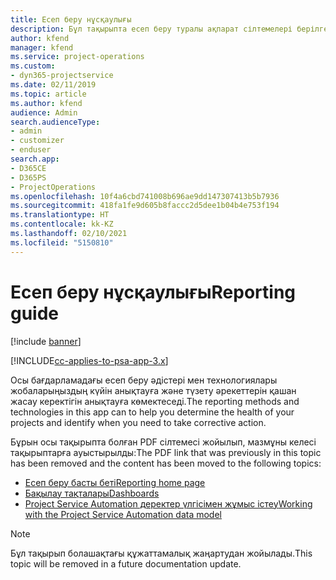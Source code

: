 ```yaml
---
title: Есеп беру нұсқаулығы
description: Бұл тақырыпта есеп беру туралы ақпарат сілтемелері берілген.
author: kfend
manager: kfend
ms.service: project-operations
ms.custom:
- dyn365-projectservice
ms.date: 02/11/2019
ms.topic: article
ms.author: kfend
audience: Admin
search.audienceType:
- admin
- customizer
- enduser
search.app:
- D365CE
- D365PS
- ProjectOperations
ms.openlocfilehash: 10f4a6cbd741008b696ae9dd147307413b5b7936
ms.sourcegitcommit: 418fa1fe9d605b8faccc2d5dee1b04b4e753f194
ms.translationtype: HT
ms.contentlocale: kk-KZ
ms.lasthandoff: 02/10/2021
ms.locfileid: "5150810"
---
```

# <a name="reporting-guide"></a><span data-ttu-id="97d18-103">Есеп беру нұсқаулығы</span><span class="sxs-lookup"><span data-stu-id="97d18-103">Reporting guide</span></span>

[!include [banner](../../includes/psa-now-project-operations.md)]

[!INCLUDE[cc-applies-to-psa-app-3.x](../../includes/cc-applies-to-psa-app-3x.md)]

<span data-ttu-id="97d18-104">Осы бағдарламадағы есеп беру әдістері мен технологиялары жобаларыңыздың күйін анықтауға және түзету әрекеттерін қашан жасау керектігін анықтауға көмектеседі.</span><span class="sxs-lookup"><span data-stu-id="97d18-104">The reporting methods and technologies in this app can to help you determine the health of your projects and identify when you need to take corrective action.</span></span> 

<span data-ttu-id="97d18-105">Бұрын осы тақырыпта болған PDF сілтемесі жойылып, мазмұны келесі тақырыптарға ауыстырылды:</span><span class="sxs-lookup"><span data-stu-id="97d18-105">The PDF link that was previously in this topic has been removed and the content has been moved to the following topics:</span></span>

- [<span data-ttu-id="97d18-106">Есеп беру басты беті</span><span class="sxs-lookup"><span data-stu-id="97d18-106">Reporting home page</span></span>](../reports-reporting-dynamics-365-project-service.md)
- [<span data-ttu-id="97d18-107">Бақылау тақталары</span><span class="sxs-lookup"><span data-stu-id="97d18-107">Dashboards</span></span>](../reports-dashboards.md)
- [<span data-ttu-id="97d18-108">Project Service Automation деректер үлгісімен жұмыс істеу</span><span class="sxs-lookup"><span data-stu-id="97d18-108">Working with the Project Service Automation data model</span></span>](../reports-working-project-service-data-model.md)

> [!NOTE]
> <span data-ttu-id="97d18-109">Бұл тақырып болашақтағы құжаттамалық жаңартудан жойылады.</span><span class="sxs-lookup"><span data-stu-id="97d18-109">This topic will be removed in a future documentation update.</span></span> 

